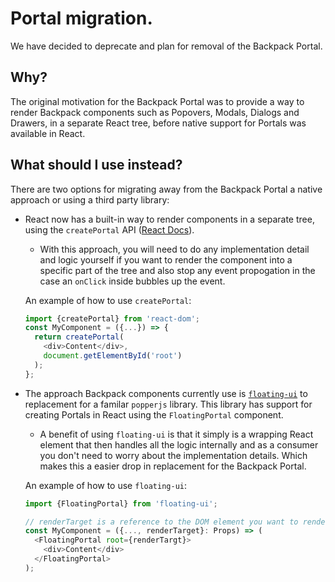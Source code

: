 # Portal migration.

We have decided to deprecate and plan for removal of the Backpack Portal.

## Why?

The original motivation for the Backpack Portal was to provide a way to render Backpack components such as Popovers, Modals, Dialogs and Drawers, in a separate React tree, before native support for Portals was available in React.

## What should I use instead?

There are two options for migrating away from the Backpack Portal a native approach or using a third party library:

- React now has a built-in way to render components in a separate tree, using the `createPortal` API ([React Docs](https://react.dev/reference/react-dom/createPortal)).
  - With this approach, you will need to do any implementation detail and logic yourself if you want to render the component into a specific part of the tree and also stop any event propogation in the case an `onClick` inside bubbles up the event.

  An example of how to use `createPortal`:

  ```js
  import {createPortal} from 'react-dom';
  const MyComponent = ({...}) => {
    return createPortal(
      <div>Content</div>,
      document.getElementById('root')
    );
  };
  ```

- The approach Backpack components currently use is [`floating-ui`](https://floating-ui.com/docs/FloatingPortal) to replacement for a familar `popperjs` library. This library has support for creating Portals in React using the `FloatingPortal` component.
  - A benefit of using `floating-ui` is that it simply is a wrapping React element that then handles all the logic internally and as a consumer you don't need to worry about the implementation details. Which makes this a easier drop in replacement for the Backpack Portal.

  An example of how to use `floating-ui`:

  ```js
  import {FloatingPortal} from 'floating-ui';

  // renderTarget is a reference to the DOM element you want to render the portal into
  const MyComponent = ({..., renderTarget}: Props) => (
    <FloatingPortal root={renderTargt}>
      <div>Content</div>
    </FloatingPortal>
  );
  ```


